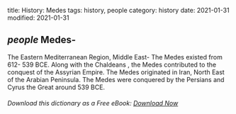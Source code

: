 title: History: Medes
tags: history, people
category: history
date: 2021-01-31
modified: 2021-01-31

## _people_ Medes-
The Eastern Mediterranean Region, Middle East-
The
Medes existed from 612-
539 BCE.
 Along with the Chaldeans
,
the Medes contributed to the conquest of the Assyrian Empire. The
Medes originated in Iran, North East of the Arabian Peninsula. The
Medes were conquered by the Persians and Cyrus the Great
 around
 539 BCE.



###### Download *this* dictionary as a Free eBook: [Download Now]({static}static/SerfHistoryDictionary.pdf)

